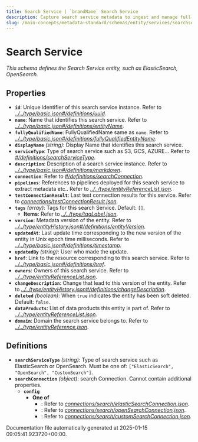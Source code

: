 ```yaml
---
title: Search Service | `brandName` Search Service
description: Capture search service metadata to ingest and manage full-text indexes and search connectors.
slug: /main-concepts/metadata-standard/schemas/entity/services/searchservice
---
```


# Search Service

*This schema defines the Search Service entity, such as ElasticSearch, OpenSearch.*

## Properties

- **`id`**: Unique identifier of this search service instance. Refer to *[../../type/basic.json#/definitions/uuid](#/../type/basic.json#/definitions/uuid)*.
- **`name`**: Name that identifies this search service. Refer to *[../../type/basic.json#/definitions/entityName](#/../type/basic.json#/definitions/entityName)*.
- **`fullyQualifiedName`**: FullyQualifiedName same as `name`. Refer to *[../../type/basic.json#/definitions/fullyQualifiedEntityName](#/../type/basic.json#/definitions/fullyQualifiedEntityName)*.
- **`displayName`** *(string)*: Display Name that identifies this search service.
- **`serviceType`**: Type of search service such as S3, GCS, AZURE... Refer to *[#/definitions/searchServiceType](#definitions/searchServiceType)*.
- **`description`**: Description of a search service instance. Refer to *[../../type/basic.json#/definitions/markdown](#/../type/basic.json#/definitions/markdown)*.
- **`connection`**: Refer to *[#/definitions/searchConnection](#definitions/searchConnection)*.
- **`pipelines`**: References to pipelines deployed for this search service to extract metadata etc.. Refer to *[../../type/entityReferenceList.json](#/../type/entityReferenceList.json)*.
- **`testConnectionResult`**: Last test connection results for this service. Refer to *[connections/testConnectionResult.json](#nnections/testConnectionResult.json)*.
- **`tags`** *(array)*: Tags for this search Service. Default: `[]`.
  - **Items**: Refer to *[../../type/tagLabel.json](#/../type/tagLabel.json)*.
- **`version`**: Metadata version of the entity. Refer to *[../../type/entityHistory.json#/definitions/entityVersion](#/../type/entityHistory.json#/definitions/entityVersion)*.
- **`updatedAt`**: Last update time corresponding to the new version of the entity in Unix epoch time milliseconds. Refer to *[../../type/basic.json#/definitions/timestamp](#/../type/basic.json#/definitions/timestamp)*.
- **`updatedBy`** *(string)*: User who made the update.
- **`href`**: Link to the resource corresponding to this search service. Refer to *[../../type/basic.json#/definitions/href](#/../type/basic.json#/definitions/href)*.
- **`owners`**: Owners of this search service. Refer to *[../../type/entityReferenceList.json](#/../type/entityReferenceList.json)*.
- **`changeDescription`**: Change that lead to this version of the entity. Refer to *[../../type/entityHistory.json#/definitions/changeDescription](#/../type/entityHistory.json#/definitions/changeDescription)*.
- **`deleted`** *(boolean)*: When `true` indicates the entity has been soft deleted. Default: `false`.
- **`dataProducts`**: List of data products this entity is part of. Refer to *[../../type/entityReferenceList.json](#/../type/entityReferenceList.json)*.
- **`domain`**: Domain the search service belongs to. Refer to *[../../type/entityReference.json](#/../type/entityReference.json)*.
## Definitions

- **`searchServiceType`** *(string)*: Type of search service such as ElasticSearch or OpenSearch. Must be one of: `["ElasticSearch", "OpenSearch", "CustomSearch"]`.
- **`searchConnection`** *(object)*: search Connection. Cannot contain additional properties.
  - **`config`**
    - **One of**
      - : Refer to *[connections/search/elasticSearchConnection.json](#nnections/search/elasticSearchConnection.json)*.
      - : Refer to *[connections/search/openSearchConnection.json](#nnections/search/openSearchConnection.json)*.
      - : Refer to *[connections/search/customSearchConnection.json](#nnections/search/customSearchConnection.json)*.


Documentation file automatically generated at 2025-01-15 09:05:41.923720+00:00.
